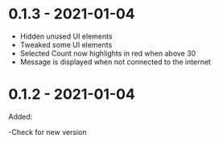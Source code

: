 # 0.1.3 - 2021-01-04

- Hidden unused UI elements
- Tweaked some UI elements
- Selected Count now highlights in red when above 30
- Message is displayed when not connected to the internet

# 0.1.2 - 2021-01-04

Added:

-Check for new version
